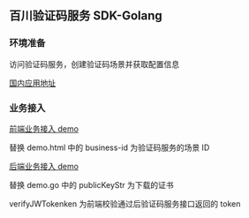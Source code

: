 ## 百川验证码服务 SDK-Golang

### 环境准备

访问验证码服务，创建验证码场景并获取配置信息

[国内应用地址](https://rivers.chaitin.cn/?rc=KYWFRHCKNYWJ7VAZQZSDNJUOAUSXZ4XB&app_scope=scaptcha)

### 业务接入
[前端业务接入 demo](https://github.com/chaitin/scaptcha-sdk-golang/-/blob/main/demo.html)

替换 demo.html 中的 business-id 为验证码服务的场景 ID

[后端业务接入 demo](https://github.com/chaitin/scaptcha-sdk-golang/-/blob/main/cmd/demo/demo.go)

替换 demo.go 中的 publicKeyStr 为下载的证书

verifyJWTokenken 为前端校验通过后验证码服务接口返回的 token